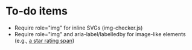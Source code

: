 # To-do items

- Require role="img" for inline SVGs (img-checker.js)
- Require role="img" and aria-label/labelledby for image-like elements (e.g., [a star rating span](https://developer.mozilla.org/en-US/docs/Web/Accessibility/ARIA/Roles/img_role#associated_wai-aria_roles_states_and_properties))
